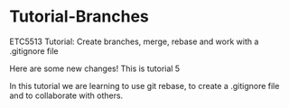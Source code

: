# Tutorial-Branches
ETC5513 Tutorial: Create branches, merge, rebase and work with a .gitignore file

Here are some new changes!
This is tutorial 5

In this tutorial we are learning to use git rebase, to create a .gitignore file and to collaborate with others.